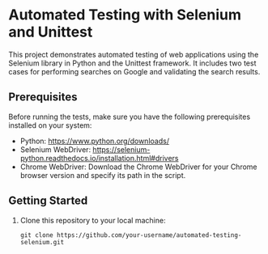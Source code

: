 # Automated Testing with Selenium and Unittest

This project demonstrates automated testing of web applications using the Selenium library in Python and the Unittest framework. It includes two test cases for performing searches on Google and validating the search results.

## Prerequisites

Before running the tests, make sure you have the following prerequisites installed on your system:

- Python: https://www.python.org/downloads/
- Selenium WebDriver: https://selenium-python.readthedocs.io/installation.html#drivers
- Chrome WebDriver: Download the Chrome WebDriver for your Chrome browser version and specify its path in the script.

## Getting Started

1. Clone this repository to your local machine:

   ```shell
   git clone https://github.com/your-username/automated-testing-selenium.git
